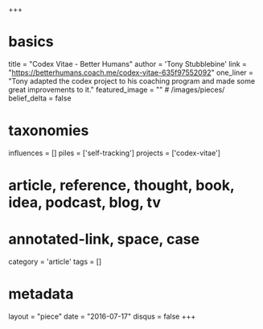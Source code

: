 +++
# basics
title     		 = "Codex Vitae - Better Humans"
author    		 = 'Tony Stubblebine'
link      		 = "https://betterhumans.coach.me/codex-vitae-635f97552092"
one_liner 		 = "Tony adapted the codex project to his coaching program and made some great improvements to it."
featured_image = "" # /images/pieces/
belief_delta   = false

# taxonomies
influences		 = []
piles     		 = ['self-tracking']
projects			 = ['codex-vitae']

# article, reference, thought, book, idea, podcast, blog, tv
# annotated-link, space, case
category  		 = 'article'
tags					 = []

# metadata
layout	    	 = "piece"
date      		 = "2016-07-17"
disqus    		 = false
+++

